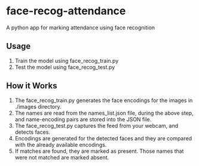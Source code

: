 # face-recog-attendance
A python app for marking attendance using face recognition

## Usage

1. Train the model using face_recog_train.py
2. Test the model using face_recog_test.py

## How it Works

1. The face_recog_train.py generates the face encodings for the images in ./images directory.
2. The names are read from the names_list.json file, during the above step, and name-encoding pairs are stored into the JSON file.
3. The face_recog_test.py captures the feed from your webcam, and detects faces.
4. Encodings are generated for the detected faces and they are compared with the already available encodings.
5. If matches are found, they are marked as present. Those names that were not matched are marked absent.
